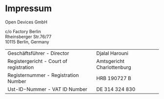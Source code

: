 # Impressum

<span class="font-weight-300 text-muted font-size-200p">Open Devices GmbH</span>

<span class="font-weight-300 text-muted font-size-140p">
  c/o Factory Berlin<br>
</span>
<span class="font-weight-300 text-muted">
Rheinsberger Str.76/77<br>
10115 Berlin, Germany
</span>

<table cellspacing="0" cellpadding="5" class="text-muted">
  <tbody>
    <tr>
      <td>Geschäftsführer - Director</td>
      <td>Djalal Harouni</td>
    </tr>
    <tr>
      <td>Registergericht - Court of registration</td>
      <td>Amtsgericht Charlottenburg</td>
    </tr>
    <tr>
      <td>Registernummer - Registration Number</td>
      <td>HRB 190727 B</td>
    </tr>
    <tr>
      <td>Ust-ID-Nummer - VAT ID Number</td>
      <td>DE 314 324 830</td>
    </tr>
  </tbody>
</table>
